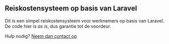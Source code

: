 ## Reiskostensysteem op basis van Laravel

Dit is een simpel reiskostensysteem voor werknemers op basis van Laravel. De code hier is _as is_, dus garantie tot de voordeur. 

Hulp nodig? [Neem dan contact op](http://www.sebastiaanfranken.nl)

